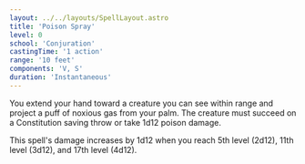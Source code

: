 ```yaml
---
layout: ../../layouts/SpellLayout.astro
title: 'Poison Spray'
level: 0
school: 'Conjuration'
castingTime: '1 action'
range: '10 feet'
components: 'V, S'
duration: 'Instantaneous'
---
```


You extend your hand toward a creature you can see within range and project a puff of noxious gas from your palm. The creature must succeed on a Constitution saving throw or take 1d12 poison damage.

This spell's damage increases by 1d12 when you reach 5th level (2d12), 11th level (3d12), and 17th level (4d12).